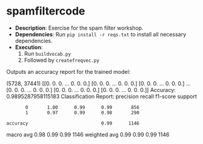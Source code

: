 # spamfiltercode

- **Description**: Exercise for the spam filter workshop.
- **Dependencies**: Run `pip install -r reqs.txt` to install all necessary dependencies.
- **Execution**:
  1. Run `buildvocab.py`
  2. Followed by `createfreqvec.py`

Outputs an accuracy report for the trained model:

(5728, 37441)
[[0. 0. 0. ... 0. 0. 0.]
 [0. 0. 0. ... 0. 0. 0.]
 [0. 0. 0. ... 0. 0. 0.]
 ...
 [0. 0. 0. ... 0. 0. 0.]
 [0. 0. 0. ... 0. 0. 0.]
 [0. 0. 0. ... 0. 0. 0.]]
Accuracy: 0.9895287958115183
Classification Report:               precision    recall  f1-score   support

           0       1.00      0.99      0.99       856
           1       0.97      0.99      0.98       290

    accuracy                           0.99      1146
   macro avg       0.98      0.99      0.99      1146
weighted avg       0.99      0.99      0.99      1146
